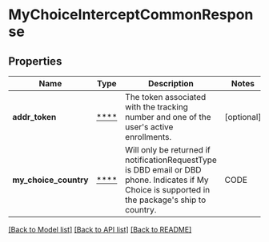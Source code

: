 # MyChoiceInterceptCommonResponse

## Properties
Name | Type | Description | Notes
------------ | ------------- | ------------- | -------------
**addr_token** | [****](.md) | The token associated with the tracking number and one of the user&#x27;s active enrollments. | [optional] 
**my_choice_country** | [****](.md) | Will only be returned if notificationRequestType is DBD email or DBD phone. Indicates if My Choice is supported in the package&#x27;s ship to country.   | CODE  | DESCRIPTION                                     | | :--:  | :--                                             | |       | No My Choice support check was done.            | | 0     | Area does not support My Choice functionality.  | | 1     | Area supports My Choice functionality.          | | [optional] 

[[Back to Model list]](../../README.md#documentation-for-models) [[Back to API list]](../../README.md#documentation-for-api-endpoints) [[Back to README]](../../README.md)

